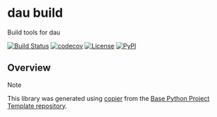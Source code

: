 # dau build

Build tools for dau

[![Build Status](https://github.com/dau-dev/dau-build/actions/workflows/build.yaml/badge.svg?branch=main&event=push)](https://github.com/dau-dev/dau-build/actions/workflows/build.yaml)
[![codecov](https://codecov.io/gh/dau-dev/dau-build/branch/main/graph/badge.svg)](https://codecov.io/gh/dau-dev/dau-build)
[![License](https://img.shields.io/github/license/dau-dev/dau-build)](https://github.com/dau-dev/dau-build)
[![PyPI](https://img.shields.io/pypi/v/dau-build.svg)](https://pypi.python.org/pypi/dau-build)

## Overview


> [!NOTE]
> This library was generated using [copier](https://copier.readthedocs.io/en/stable/) from the [Base Python Project Template repository](https://github.com/python-project-templates/base).
